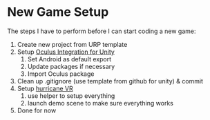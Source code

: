 # New Game Setup

The steps I have to perform before I can start coding a new game:

1. Create new project from URP template
2. Setup [Oculus Integration for Unity](https://developer.oculus.com/documentation/unity/unity-gs-overview/)
   1. Set Android as default export
   2. Update packages if necessary
   3. Import Oculus package
3. Clean up .gitignore (use template from github for unity) & commit
4. Setup [hurricane VR](https://www.cloudwalkingames.com/)
   1. use helper to setup everything
   2. launch demo scene to make sure everything works
5. Done for now
